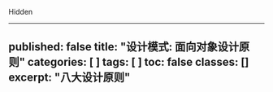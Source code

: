 Hidden

---
published: false
title: "设计模式: 面向对象设计原则"
categories: [ ]
tags: [ ]
toc: false
classes: []
excerpt: "八大设计原则"
---

